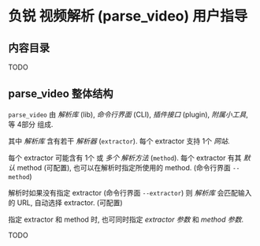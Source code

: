 <!-- user.md, parse_video/doc/
   - language: Chinese (zh_cn) 
  -->

# 负锐 视频解析 (parse_video) 用户指导


## 内容目录
TODO


## parse_video 整体结构

`parse_video` 由 *解析库* (lib), *命令行界面* (CLI), *插件接口* (plugin), *附属小工具*, 
等 4部分 组成. 

其中 *解析库* 含有若干 *解析器* (`extractor`). 每个 extractor 支持 1个 *网站*. 

每个 extractor 可能含有 1个 或 *多个* *解析方法* (`method`). 
每个 extractor 有其 *默认* method (可配置), 也可以在解析时指定所使用的 method. 
(命令行界面 `--method`)

解析时如果没有指定 extractor (命令行界面 `--extractor`) 则 *解析库* 会匹配输入的 URL, 
自动选择 extractor. (可配置)

指定 extractor 和 method 时, 也可同时指定 *extractor 参数* 和 *method 参数*. 


TODO
<!-- end user.md -->


